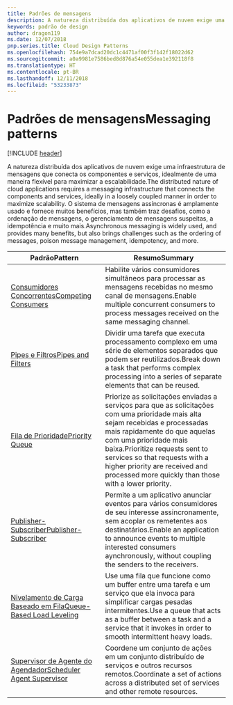 ```yaml
---
title: Padrões de mensagens
description: A natureza distribuída dos aplicativos de nuvem exige uma infraestrutura de mensagens que conecta os componentes e serviços, idealmente de uma maneira flexível para maximizar a escalabilidade. O sistema de mensagens assíncronas é amplamente usado e fornece muitos benefícios, mas também traz desafios, como a ordenação de mensagens, o gerenciamento de mensagens suspeitas, a idempotência e muito mais.
keywords: padrão de design
author: dragon119
ms.date: 12/07/2018
pnp.series.title: Cloud Design Patterns
ms.openlocfilehash: 754e9a7dcad20dc1c4471af00f3f142f18022d62
ms.sourcegitcommit: a0a9981e7586bed8d876a54e055dea1e392118f8
ms.translationtype: HT
ms.contentlocale: pt-BR
ms.lasthandoff: 12/11/2018
ms.locfileid: "53233873"
---
```

# <a name="messaging-patterns"></a><span data-ttu-id="b5200-105">Padrões de mensagens</span><span class="sxs-lookup"><span data-stu-id="b5200-105">Messaging patterns</span></span>

[!INCLUDE [header](../../_includes/header.md)]

<span data-ttu-id="b5200-106">A natureza distribuída dos aplicativos de nuvem exige uma infraestrutura de mensagens que conecta os componentes e serviços, idealmente de uma maneira flexível para maximizar a escalabilidade.</span><span class="sxs-lookup"><span data-stu-id="b5200-106">The distributed nature of cloud applications requires a messaging infrastructure that connects the components and services, ideally in a loosely coupled manner in order to maximize scalability.</span></span> <span data-ttu-id="b5200-107">O sistema de mensagens assíncronas é amplamente usado e fornece muitos benefícios, mas também traz desafios, como a ordenação de mensagens, o gerenciamento de mensagens suspeitas, a idempotência e muito mais.</span><span class="sxs-lookup"><span data-stu-id="b5200-107">Asynchronous messaging is widely used, and provides many benefits, but also brings challenges such as the ordering of messages, poison message management, idempotency, and more.</span></span>

| <span data-ttu-id="b5200-108">Padrão</span><span class="sxs-lookup"><span data-stu-id="b5200-108">Pattern</span></span> | <span data-ttu-id="b5200-109">Resumo</span><span class="sxs-lookup"><span data-stu-id="b5200-109">Summary</span></span> |
| ------- | ------- |
| [<span data-ttu-id="b5200-110">Consumidores Concorrentes</span><span class="sxs-lookup"><span data-stu-id="b5200-110">Competing Consumers</span></span>](../competing-consumers.md) | <span data-ttu-id="b5200-111">Habilite vários consumidores simultâneos para processar as mensagens recebidas no mesmo canal de mensagens.</span><span class="sxs-lookup"><span data-stu-id="b5200-111">Enable multiple concurrent consumers to process messages received on the same messaging channel.</span></span> |
| [<span data-ttu-id="b5200-112">Pipes e Filtros</span><span class="sxs-lookup"><span data-stu-id="b5200-112">Pipes and Filters</span></span>](../pipes-and-filters.md) | <span data-ttu-id="b5200-113">Dividir uma tarefa que executa processamento complexo em uma série de elementos separados que podem ser reutilizados.</span><span class="sxs-lookup"><span data-stu-id="b5200-113">Break down a task that performs complex processing into a series of separate elements that can be reused.</span></span> |
| [<span data-ttu-id="b5200-114">Fila de Prioridade</span><span class="sxs-lookup"><span data-stu-id="b5200-114">Priority Queue</span></span>](../priority-queue.md) | <span data-ttu-id="b5200-115">Priorize as solicitações enviadas a serviços para que as solicitações com uma prioridade mais alta sejam recebidas e processadas mais rapidamente do que aquelas com uma prioridade mais baixa.</span><span class="sxs-lookup"><span data-stu-id="b5200-115">Prioritize requests sent to services so that requests with a higher priority are received and processed more quickly than those with a lower priority.</span></span> |
| [<span data-ttu-id="b5200-116">Publisher-Subscriber</span><span class="sxs-lookup"><span data-stu-id="b5200-116">Publisher-Subscriber</span></span>](../publisher-subscriber.md) | <span data-ttu-id="b5200-117">Permite a um aplicativo anunciar eventos para vários consumidores de seu interesse assincronamente, sem acoplar os remetentes aos destinatários.</span><span class="sxs-lookup"><span data-stu-id="b5200-117">Enable an application to announce events to multiple interested consumers aynchronously, without coupling the senders to the receivers.</span></span> |
| [<span data-ttu-id="b5200-118">Nivelamento de Carga Baseado em Fila</span><span class="sxs-lookup"><span data-stu-id="b5200-118">Queue-Based Load Leveling</span></span>](../queue-based-load-leveling.md) | <span data-ttu-id="b5200-119">Use uma fila que funcione como um buffer entre uma tarefa e um serviço que ela invoca para simplificar cargas pesadas intermitentes.</span><span class="sxs-lookup"><span data-stu-id="b5200-119">Use a queue that acts as a buffer between a task and a service that it invokes in order to smooth intermittent heavy loads.</span></span> |
| [<span data-ttu-id="b5200-120">Supervisor de Agente do Agendador</span><span class="sxs-lookup"><span data-stu-id="b5200-120">Scheduler Agent Supervisor</span></span>](../scheduler-agent-supervisor.md) | <span data-ttu-id="b5200-121">Coordene um conjunto de ações em um conjunto distribuído de serviços e outros recursos remotos.</span><span class="sxs-lookup"><span data-stu-id="b5200-121">Coordinate a set of actions across a distributed set of services and other remote resources.</span></span> |
